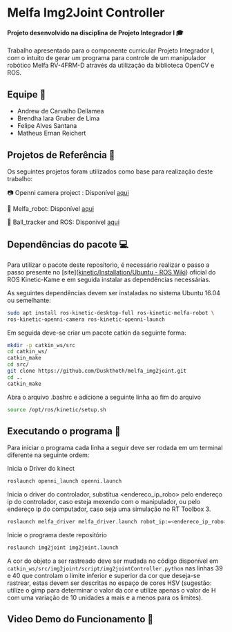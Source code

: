 # Melfa Img2Joint Controller

#### Projeto desenvolvido na disciplina de Projeto Integrador I 🎓

Trabalho apresentado para o componente curricular Projeto Integrador I, com o intuito de gerar um programa para controle de um manipulador robótico Melfa RV-4FRM-D através da utilização da biblioteca OpenCV e ROS.



## Equipe 🤖

<ul>
<li>Andrew de Carvalho Dellamea</li>
<li>Brendha Iara Gruber de Lima</li>
<li>Felipe Alves Santana</li>
<li>Matheus Ernan Reichert</li>
</ul>

## Projetos de Referência 💾

Os seguintes projetos foram utilizados como base para realização deste trabalho:

📷 Openni camera project : Disponível [aqui](https://github.com/ros-drivers/openni_camera)

🦾 Melfa_robot: Disponível [aqui](https://github.com/tork-a/melfa_robot)

🎱 Ball_tracker and ROS: Disponível [aqui](https://github.com/trunc8/ball-tracking-opencv-and-ros)

## Dependências do pacote 💻

Para utilizar o pacote deste repositorio, é necessário realizar o passo a passo presente no [site]([kinetic/Installation/Ubuntu - ROS Wiki](http://wiki.ros.org/kinetic/Installation/Ubuntu)) oficial do ROS Kinetic-Kame e em seguida instalar as dependências necessárias.

As seguintes dependências devem ser instaladas no sistema Ubuntu 16.04 ou semelhante:

```bash
sudo apt install ros-kinetic-desktop-full ros-kinetic-melfa-robot \
ros-kinetic-openni-camera ros-kinetic-openni-launch
```

Em seguida deve-se criar um pacote catkin da seguinte forma:

```bash
mkdir -p catkin_ws/src
cd catkin_ws/
catkin_make
cd src/
git clone https://github.com/Duskthoth/melfa_img2joint.git
cd ..
catkin_make
```

Abra o arquivo .bashrc e adicione a seguinte linha ao fim do arquivo

```bash
source /opt/ros/kinetic/setup.sh
```

## Executando o programa 💽

Para iniciar o programa cada linha a seguir deve ser rodada em um terminal diferente na seguinte ordem:

Inicia o Driver do kinect

```bash
roslaunch openni_launch openni.launch
```

Inicia o driver do controlador, substitua <endereco_ip_robo> pelo endereço ip do controlador, caso esteja mexendo com o manipulador, ou pelo endereço ip do computador, caso seja uma simulação no RT Toolbox 3.

```bash
roslaunch melfa_driver melfa_driver.launch robot_ip:=<endereco_ip_robo>
```

Inicie o programa deste repositório

```bash
roslaunch img2joint img2joint.launch
```

A cor do objeto a ser rastreado deve ser mudada no código disponível em `catkin_ws/src/img2joint/script/img2jointController.python` nas linhas 39 e 40 que controlam o limite inferior e superior da cor que deseja-se rastrear, estas devem ser descritas no espaço de cores HSV (sugestão: utilize o gimp para determinar o valor da cor e utilize apenas o valor de H com uma variação de 10 unidades a mais e a menos para os limites). 

## Video Demo do Funcionamento 🎥
